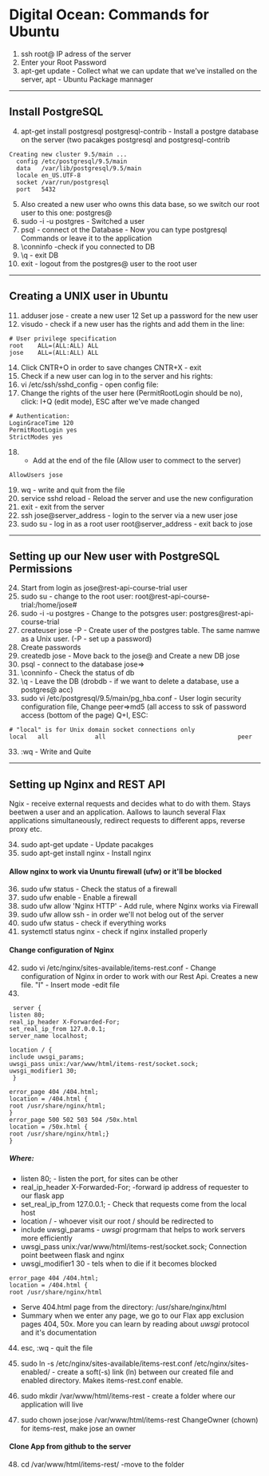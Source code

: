 # Digital Ocean: Commands for Ubuntu

1. ssh root@ IP adress of the server
2. Enter your Root Password
3. apt-get update - Collect what we can update  that we've installed on the server, apt - Ubuntu Package mannager

-------------------
 Install PostgreSQL
-------------------

4. apt-get install postgresql postgresql-contrib  - Install a postgre database on the server (two pacakges postgresql and postgresql-contrib
```
Creating new cluster 9.5/main ...
  config /etc/postgresql/9.5/main
  data   /var/lib/postgresql/9.5/main
  locale en_US.UTF-8
  socket /var/run/postgresql
  port   5432
```
5. Also created a new user who owns this data base, so we switch our root user to this one: postgres@ 
6. sudo -i -u postgres - Switched a user
7. psql - connect ot the Database - Now you can type postgresql Commands or leave it to the application
8. \conninfo  -check if you connected to DB
9. \q - exit DB
10. exit - logout from the postgres@ user to the root user

-------------------
 Creating a UNIX user in Ubuntu
-------------------

11. adduser jose - create a new user
12  Set up a password for the new user
13. visudo - check if a new user has the rights and add them in the line:

```
# User privilege specification
root    ALL=(ALL:ALL) ALL
jose    ALL=(ALL:ALL) ALL
``` 
14.  Click CNTR+O in order to save changes CNTR+X - exit
15.  Check if a new user can log in to the server and his rights:
16.  vi /etc/ssh/sshd_config   - open config file:
17. Change the rights of the user here (PermitRootLogin should be no), click: I+Q (edit mode), ESC after we've made changed
```
# Authentication:
LoginGraceTime 120
PermitRootLogin yes
StrictModes yes
```
18. + Add at the end of the file (Allow user to commect to the server)
```
AllowUsers jose
```
19. wq  - write and quit from the file
20. service sshd reload - Reload the server and use the new configuration
21. exit - exit from the server
22. ssh jose@server_address - login to the server via a new user jose
23. sudo su - log in as a root user root@server_address - exit back to jose

-------------------
Setting up our New user with PostgreSQL Permissions
-------------------
24.  Start from login as jose@rest-api-course-trial user
25. sudo su - change to the root user: root@rest-api-course-trial:/home/jose#
26. sudo -i -u postgres - Change to the potsgres user: postgres@rest-api-course-trial
27. createuser jose -P  - Create user of the postgres table. The same namwe as a Unix user. (-P - set up a password)
28. Create passwords
29.  createdb jose - Move back to the jose@ and Create a new DB jose 
30.  psql - connect to the database jose=> 
31. \conninfo - Check the status of db
32. \q - Leave the DB  (drobdb - if we want to delete a database, use a postgres@ acc)
33. sudo vi /etc/postgresql/9.5/main/pg_hba.conf - User login security configuration file, Change peer=>md5 (all access to ssk of password access (bottom of the page) Q+I, ESC:
```
# "local" is for Unix domain socket connections only
local   all             all                                     peer
```

33. :wq  - Write and Quite

-------------------
Setting up Nginx and REST API
-------------------

 Ngix - receive external requests and decides what to do with them. Stays beetwen a user and an application. Aallows to launch several Flax applications simultaneously, redirect requests to different apps, reverse proxy etc.

34. sudo apt-get update  - Update pacakges
35. sudo apt-get install nginx - Install nginx

#### Allow nginx to work via Ununtu firewall (ufw) or it'll be blocked

36. sudo ufw status - Check the status of a firewall
37. sudo ufw enable - Enable a firewall
38. sudo ufw  allow 'Nginx HTTP'  - Add rule, where Nginx works via Firewall
39. sudo ufw allow ssh - in order we'll not belog out of the server
40. sudo ufw status - check if everything works
41. systemctl status nginx - check if nginx installed properly 

#### Change configuration of Nginx

42. sudo vi /etc/nginx/sites-available/items-rest.conf - Change configuration of Nginx in order to work with our Rest Api. Creates a new file. "I" - Insert mode -edit file
43.
```
 server {
listen 80;
real_ip_header X-Forwarded-For;
set_real_ip_from 127.0.0.1;
server_name localhost;

location / {
include uwsgi_params;
uwsgi_pass unix:/var/www/html/items-rest/socket.sock;
uwsgi_modifier1 30;
 }

error_page 404 /404.html;
location = /404.html {
root /usr/share/nginx/html;
}
error_page 500 502 503 504 /50x.html
location = /50x.html {
root /usr/share/nginx/html;}
}
``` 
##### Where:
* listen 80; - listen the port, for sites can be other
* real_ip_header X-Forwarded-For; -forward ip address of requester to our flask app
* set_real_ip_from 127.0.0.1; - Check that requests come from the local host
* location / - whoever visit our root / should be redirected to
* include uwsgi_params - _uwsgi_ progrmam that helps to work servers more efficiently 
* uwsgi_pass unix:/var/www/html/items-rest/socket.sock; Connection point beetween flask and nginx
* uwsgi_modifier1 30 - tels when to die if it becomes blocked
```
error_page 404 /404.html;
location = /404.html {
root /usr/share/nginx/html

```
* Serve 404.html page from the directory: /usr/share/nginx/html
* Summary when we enter any page, we go to our Flax app exclusion pages 404, 50x. More you can learn by reading about _uwsgi_ protocol and it's documentation
44. esc, :wq - quit the file

45. sudo ln -s /etc/nginx/sites-available/items-rest.conf /etc/nginx/sites-enabled/ - create a soft(-s) link (ln) between our created file and enabled directory. Makes items-rest.conf enable.
46. sudo mkdir /var/www/html/items-rest - create a folder where our application will live
47. sudo chown jose:jose /var/www/html/items-rest ChangeOwner (chown) for items-rest, make jose an owner

#### Clone App from github to the server

48. cd /var/www/html/items-rest/  -move to the folder

